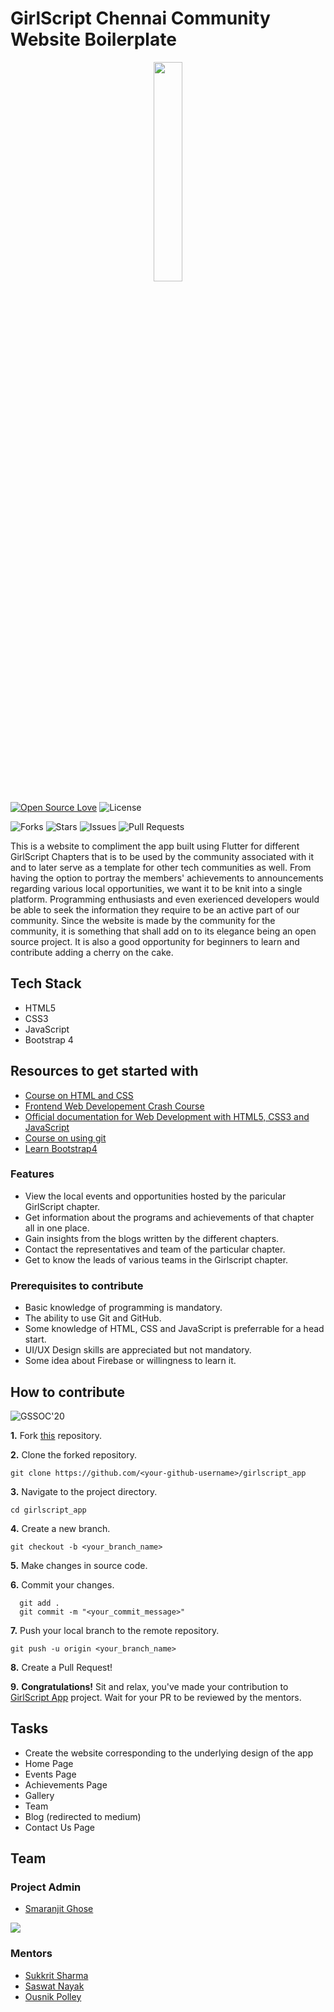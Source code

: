 # GirlScript Chennai Community Website Boilerplate

<p align="center"><img width=30% src="https://github.com/smaranjitghose/DeepDataDump/blob/master/gssoc3.png"></p>

[![Open Source Love](https://badges.frapsoft.com/os/v1/open-source-175x29.png?v=103)](https://github.com/ellerbrock/open-source-badges/)
![License](https://img.shields.io/github/license/smaranjitghose/girlscript_app?style=for-the-badge)

![Forks](https://img.shields.io/github/forks/smaranjitghose/girlscript_app?style=for-the-badge)
![Stars](https://img.shields.io/github/stars/smaranjitghose/girlscript_app?style=for-the-badge)
![Issues](https://img.shields.io/github/issues/smaranjitghose/girlscript_app?style=for-the-badge)
![Pull Requests](https://img.shields.io/github/issues-pr/smaranjitghose/girlscript_app?style=for-the-badge)

This is a website to compliment the app built using Flutter for different GirlScript Chapters that is to be used by the community associated with it and to later serve as a template for other tech communities as well. From having the option to portray the members' achievements to announcements regarding various local opportunities, we want it to be knit into a single platform. Programming enthusiasts and even exerienced developers would be able to seek the information they require to be an active part of our community. Since the website is made by the community for the community, it is something that shall add on to its elegance being an open source project. It is also a good opportunity for beginners to learn and contribute adding a cherry on the cake.

## Tech Stack

- HTML5
- CSS3
- JavaScript
- Bootstrap 4

## Resources to get started with

+ [Course on HTML and CSS](https://www.youtube.com/watch?v=WpkMO6gvoE8)
+ [Frontend Web Developement Crash Course](https://www.youtube.com/watch?v=QA0XpGhiz5w)
+ [Official documentation for Web Development with HTML5, CSS3 and JavaScript](https://developer.mozilla.org/en-US/docs/Learn)
+ [Course on using git](https://www.youtube.com/watch?v=1u2qu-EmIRc)
+ [Learn Bootstrap4](https://www.youtube.com/watch?v=9cKsq14Kfsw)


### Features

- View the local events and opportunities hosted by the paricular GirlScript chapter.
- Get information about the programs and achievements of that chapter all in one place.
- Gain insights from the blogs written by the different chapters.
- Contact the representatives and team of the particular chapter.
- Get to know the leads of various teams in the Girlscript chapter.


### Prerequisites to contribute

- Basic knowledge of programming is mandatory.
- The ability to use Git and GitHub.
- Some knowledge of HTML, CSS and JavaScript is preferrable for a head start.
- UI/UX Design skills are appreciated but not mandatory.
- Some idea about Firebase or willingness to learn it.

## How to contribute

![GSSOC'20](https://img.shields.io/badge/GSSOC-20-orange?style=for-the-badge)


**1.** Fork [this](https://github.com/smaranjitghose/girlscript_app) repository.

**2.** Clone the forked repository.
```terminal
git clone https://github.com/<your-github-username>/girlscript_app
```

**3.** Navigate to the project directory.
```terminal
cd girlscript_app
```

**4.** Create a new branch.
```terminal
git checkout -b <your_branch_name>
```

**5.** Make changes in source code.

**6.** Commit your changes.

```terminal
  git add .
  git commit -m "<your_commit_message>"
```

**7.** Push your local branch to the remote repository.
```terminal
git push -u origin <your_branch_name>
```

**8.** Create a Pull Request!

**9.** **Congratulations!** Sit and relax, you've made your contribution to [GirlScript App](https://github.com/smaranjitghose/girlscript_app) project. Wait for your PR to be reviewed by the mentors.


## Tasks

- Create the website corresponding to the underlying design of the app
- Home Page
- Events Page
- Achievements Page
- Gallery
- Team
- Blog (redirected to medium)
- Contact Us Page



## Team

### Project Admin

- [Smaranjit Ghose](https://github.com/smaranjitghose)

![](https://img.shields.io/twitter/url?label=Twitter&style=social&url=https%3A%2F%2Ftwitter.com%2Fsmaranjitghose)

### Mentors

- [Sukkrit Sharma](https://github.com/sukkritsharmaofficial)
- [Saswat Nayak](https://github.com/swat1998)
- [Ousnik Polley](https://github.com/ousnik)

